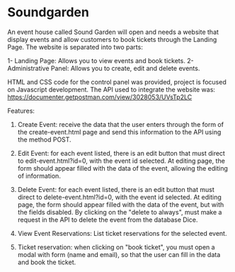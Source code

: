 # Soundgarden

An event house called Sound Garden will open and needs a website that display events and allow customers to book tickets through the Landing Page. The website is separated into two parts:

1- Landing Page: Allows you to view events and book tickets.
2- Administrative Panel: Allows you to create, edit and delete events.

HTML and CSS code for the control panel was provided, project is focused on Javascript development.
The API used to integrate the website was: https://documenter.getpostman.com/view/3028053/UVsTp2LC

Features:

1. Create Event: receive the data that the user enters through the form of the
create-event.html page and send this information to the API using the method
POST.

2. Edit Event: for each event listed, there is an edit button that must
direct to edit-event.html?id=0, with the event id selected. At
editing page, the form should appear filled with the data of the
event, allowing the editing of information.

3. Delete Event: for each event listed, there is an edit button that must
direct to delete-event.html?id=0, with the event id selected. At
editing page, the form should appear filled with the data of the
event, but with the fields disabled. By clicking on the "delete to
always", must make a request in the API to delete the event from the database
Dice.

4. View Event Reservations: List ticket reservations for the selected event.

5. Ticket reservation: when clicking on "book ticket", you must open a modal with
form (name and email), so that the user can fill in the data and
book the ticket.

